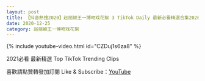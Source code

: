 ```yaml
---
layout: post
title: 【抖音熱搜2020】赵丽颖王一博吻戏花絮 3 TikTok Daily 最新必看精選合集2020 12 25
date: 2020-12-25
category: 赵丽颖王一博吻戏花絮
---
```


{% include youtube-video.html id="CZDuj1s6za8" %}

2021必看 最新精選 Top TikTok Trending Clips

喜歡請點贊轉發加訂閱 Like & Subscribe：[YouTube](https://www.youtube.com/channel/UCAoR7VcanIPd04uEq_GIylA/videos)

